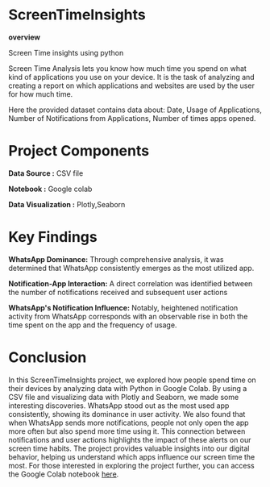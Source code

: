 # ScreenTimeInsights

**overview**

Screen Time insights using python

Screen Time Analysis lets you know how much time you spend on what kind of applications you use on your device. It is the task of analyzing and creating a report on which applications and websites are used by the user for how much time.

Here the provided dataset contains data about:
Date, 
Usage of Applications,
Number of Notifications from Applications, 
Number of times apps opened.

# Project Components

**Data Source :** CSV file

**Notebook :** Google colab

**Data Visualization :** Plotly,Seaborn

# Key Findings

**WhatsApp Dominance:** Through comprehensive analysis, it was determined that WhatsApp consistently emerges as the most utilized app.

**Notification-App Interaction:** A direct correlation was identified between the number of notifications received and subsequent user actions

**WhatsApp's Notification Influence:** Notably, heightened notification activity from WhatsApp corresponds with an observable rise in both the time spent on the app and the frequency of usage.

# Conclusion

In this ScreenTimeInsights project, we explored how people spend time on their devices by analyzing data with Python in Google Colab. By using a CSV file and visualizing data with Plotly and Seaborn, we made some interesting discoveries. WhatsApp stood out as the most used app consistently, showing its dominance in user activity. We also found that when WhatsApp sends more notifications, people not only open the app more often but also spend more time using it. This connection between notifications and user actions highlights the impact of these alerts on our screen time habits. The project provides valuable insights into our digital behavior, helping us understand which apps influence our screen time the most. For those interested in exploring the project further, you can access the Google Colab notebook [here](https://colab.research.google.com/drive/1i2jCD1p2wb1IElp8waQyKPLLTlFfnzC4?usp=sharing).
